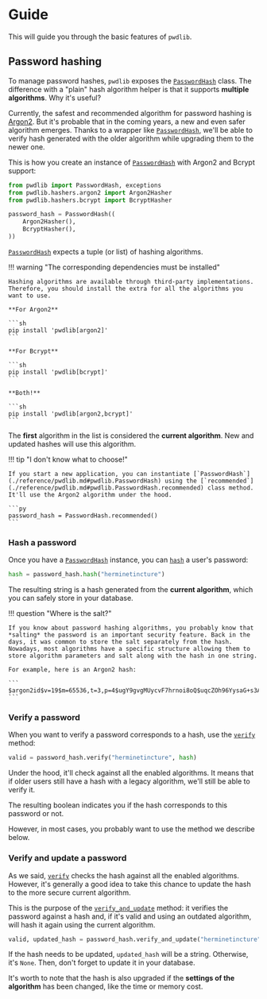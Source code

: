 # Guide

This will guide you through the basic features of `pwdlib`.

## Password hashing

To manage password hashes, `pwdlib` exposes the [`PasswordHash`](./reference/pwdlib.md#pwdlib.PasswordHash) class. The difference with a "plain" hash algorithm helper is that it supports **multiple algorithms**. Why it's useful?

Currently, the safest and recommended algorithm for password hashing is [Argon2](https://en.wikipedia.org/wiki/Argon2). But it's probable that in the coming years, a new and even safer algorithm emerges. Thanks to a wrapper like [`PasswordHash`](./reference/pwdlib.md#pwdlib.PasswordHash), we'll be able to verify hash generated with the older algorithm while upgrading them to the newer one.

This is how you create an instance of [`PasswordHash`](./reference/pwdlib.md#pwdlib.PasswordHash) with Argon2 and Bcrypt support:

```py
from pwdlib import PasswordHash, exceptions
from pwdlib.hashers.argon2 import Argon2Hasher
from pwdlib.hashers.bcrypt import BcryptHasher

password_hash = PasswordHash((
    Argon2Hasher(),
    BcryptHasher(),
))
```

[`PasswordHash`](./reference/pwdlib.md#pwdlib.PasswordHash) expects a tuple (or list) of hashing algorithms.

!!! warning "The corresponding dependencies must be installed"

    Hashing algorithms are available through third-party implementations. Therefore, you should install the extra for all the algorithms you want to use.

    **For Argon2**

    ```sh
    pip install 'pwdlib[argon2]'
    ```

    **For Bcrypt**

    ```sh
    pip install 'pwdlib[bcrypt]'
    ```

    **Both!**

    ```sh
    pip install 'pwdlib[argon2,bcrypt]'
    ```

The **first** algorithm in the list is considered the **current algorithm**. New and updated hashes will use this algorithm.

!!! tip "I don't know what to choose!"

    If you start a new application, you can instantiate [`PasswordHash`](./reference/pwdlib.md#pwdlib.PasswordHash) using the [`recommended`](./reference/pwdlib.md#pwdlib.PasswordHash.recommended) class method. It'll use the Argon2 algorithm under the hood.

    ```py
    password_hash = PasswordHash.recommended()
    ```

### Hash a password

Once you have a [`PasswordHash`](./reference/pwdlib.md#pwdlib.PasswordHash) instance, you can [`hash`](./reference/pwdlib.md#pwdlib.PasswordHash.hash) a user's password:

```py
hash = password_hash.hash("herminetincture")
```

The resulting string is a hash generated from the **current algorithm**, which you can safely store in your database.

!!! question "Where is the salt?"

    If you know about password hashing algorithms, you probably know that *salting* the password is an important security feature. Back in the days, it was common to store the salt separately from the hash. Nowadays, most algorithms have a specific structure allowing them to store algorithm parameters and salt along with the hash in one string.

    For example, here is an Argon2 hash:

    ```
    $argon2id$v=19$m=65536,t=3,p=4$ugY9gvgMUycvF7hrnoi8oQ$uqcZOh96YysaG+s3A+RcZIccgaiQsynxfBlqUNxeRT4
    ```

### Verify a password

When you want to verify a password corresponds to a hash, use the [`verify`](./reference/pwdlib.md#pwdlib.PasswordHash.verify) method:

```py
valid = password_hash.verify("herminetincture", hash)
```

Under the hood, it'll check against all the enabled algorithms. It means that if older users still have a hash with a legacy algorithm, we'll still be able to verify it.

The resulting boolean indicates you if the hash corresponds to this password or not.

However, in most cases, you probably want to use the method we describe below.

### Verify and update a password

As we said, [`verify`](./reference/pwdlib.md#pwdlib.PasswordHash.verify) checks the hash against all the enabled algorithms. However, it's generally a good idea to take this chance to update the hash to the more secure current algorithm.

This is the purpose of the [`verify_and_update`](./reference/pwdlib.md#pwdlib.PasswordHash.verify_and_update) method: it verifies the password against a hash and, if it's valid and using an outdated algorithm, will hash it again using the current algorithm.


```py
valid, updated_hash = password_hash.verify_and_update("herminetincture", hash)
```

If the hash needs to be updated, `updated_hash` will be a string. Otherwise, it's `None`. Then, don't forget to update it in your database.

It's worth to note that the hash is also upgraded if the **settings of the algorithm** has been changed, like the time or memory cost.
